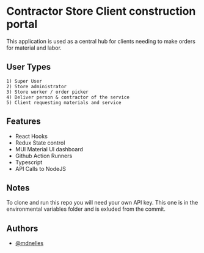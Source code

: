 # Contractor Store Client construction portal

This application is used as a central hub for clients needing to make orders for material and labor.

## User Types

    1) Super User
    2) Store administrator
    3) Store worker / order picker
    4) Deliver person & contractor of the service
    5) Client requesting materials and service

## Features

-  React Hooks
-  Redux State control
-  MUI Material UI dashboard
-  Github Action Runners
-  Typescript
-  API Calls to NodeJS

## Notes

To clone and run this repo you will need your own API key. This one is in the environmental variables folder and is exluded from the commit.

## Authors

-  [@mdnelles](https://www.github.com/mdnelles)
